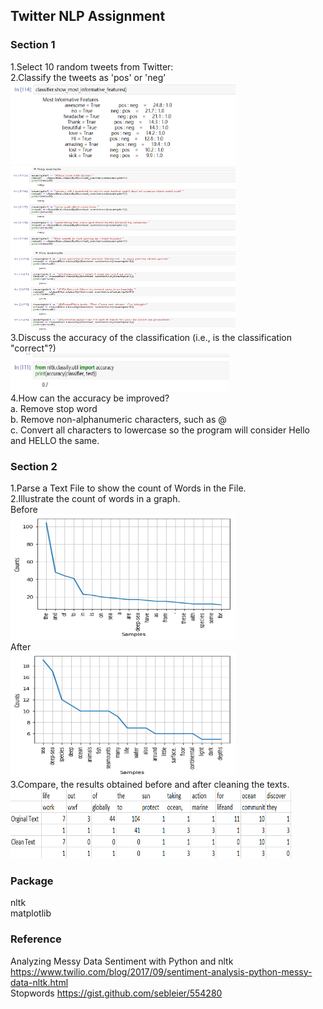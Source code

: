 ## Twitter NLP Assignment

### Section 1 
1.Select 10 random tweets from Twitter:  
2.Classify the tweets as 'pos' or 'neg’  
<img width="360" height="130" src="https://github.com/hwyu99/Twitter-NLP-Assignment/blob/master/1.1.png"/>  
<img width="360" height="130" src="https://github.com/hwyu99/Twitter-NLP-Assignment/blob/master/1.2.png"/>  
<img width="360" height="130" src="https://github.com/hwyu99/Twitter-NLP-Assignment/blob/master/1.3.png"/>  
3.Discuss the accuracy of the classification (i.e., is the classification "correct"?)  
<img width="350" height="60" src="https://github.com/hwyu99/Twitter-NLP-Assignment/blob/master/1.4.png"/>  
4.How can the accuracy be improved?  
a. Remove stop word  
b. Remove non-alphanumeric characters, such as @  
c. Convert all characters to lowercase so the program will consider Hello and HELLO the same.  

### Section 2
1.Parse a Text File to show the count of Words in the File.  
2.Illustrate the count of words in a graph.  
Before   
<img width="360" height="200" src="https://github.com/hwyu99/Twitter-NLP-Assignment/blob/master/2.1.png"/>  
After  
<img width="360" height="200" src="https://github.com/hwyu99/Twitter-NLP-Assignment/blob/master/2.2.png"/>  
3.Compare, the results obtained before and after cleaning the texts.  
<img width="450" height="110" src="https://github.com/hwyu99/Twitter-NLP-Assignment/blob/master/2.3.png"/>  

### Package 
nltk  
matplotlib  

### Reference  
Analyzing Messy Data Sentiment with Python and nltk  
https://www.twilio.com/blog/2017/09/sentiment-analysis-python-messy-data-nltk.html  
Stopwords
https://gist.github.com/sebleier/554280
 
